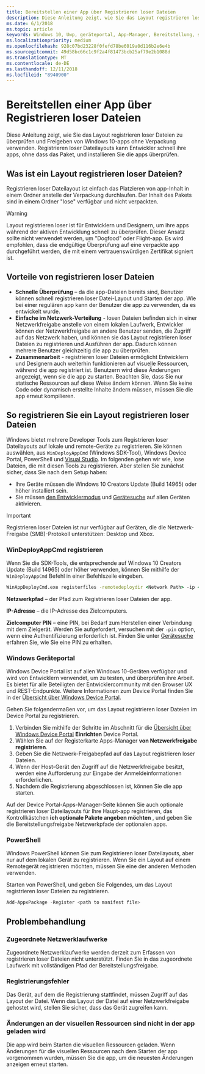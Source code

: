 ```yaml
---
title: Bereitstellen einer App über Registrieren loser Dateien
description: Diese Anleitung zeigt, wie Sie das Layout registrieren loser Dateien zu überprüfen und Freigeben von Windows 10-apps ohne Verpackung verwenden.
ms.date: 6/1/2018
ms.topic: article
keywords: Windows 10, Uwp, geräteportal, App-Manager, Bereitstellung, sdk
ms.localizationpriority: medium
ms.openlocfilehash: 928c07bd23228f0fefd78be6019a0d116b2e6e4b
ms.sourcegitcommit: 49d58bc66c1c9f2a4f81473bcb25af79e2b1088d
ms.translationtype: MT
ms.contentlocale: de-DE
ms.lasthandoff: 12/11/2018
ms.locfileid: "8940900"
---
```

# <a name="deploy-an-app-through-loose-file-registration"></a>Bereitstellen einer App über Registrieren loser Dateien 

Diese Anleitung zeigt, wie Sie das Layout registrieren loser Dateien zu überprüfen und Freigeben von Windows 10-apps ohne Verpackung verwenden. Registrieren loser Dateilayouts kann Entwickler schnell ihre apps, ohne dass das Paket, und installieren Sie die apps überprüfen. 

## <a name="what-is-a-loose-file-layout"></a>Was ist ein Layout registrieren loser Dateien?

Registrieren loser Dateilayout ist einfach das Platzieren von app-Inhalt in einem Ordner anstelle der Verpackung durchlaufen. Der Inhalt des Pakets sind in einem Ordner "lose" verfügbar und nicht verpackten. 

> [!WARNING]
> Layout registrieren loser ist für Entwicklern und Designern, um ihre apps während der aktiven Entwicklung schnell zu überprüfen. Dieser Ansatz sollte nicht verwendet werden, um "Dogfood" oder Flight-app. Es wird empfohlen, dass die endgültige Überprüfung auf eine verpackte app durchgeführt werden, die mit einem vertrauenswürdigen Zertifikat signiert ist. 

## <a name="advantages-of-loose-file-registration"></a>Vorteile von registrieren loser Dateien

- **Schnelle Überprüfung** – da die app-Dateien bereits sind, Benutzer können schnell registrieren loser Datei-Layout und Starten der app. Wie bei einer regulären app kann der Benutzer die app zu verwenden, da es entwickelt wurde. 
- **Einfache im Netzwerk-Verteilung** - losen Dateien befinden sich in einer Netzwerkfreigabe anstelle von einem lokalen Laufwerk, Entwickler können der Netzwerkfreigabe an andere Benutzer senden, die Zugriff auf das Netzwerk haben, und können sie das Layout registrieren loser Dateien zu registrieren und Ausführen der app. Dadurch können mehrere Benutzer gleichzeitig die app zu überprüfen. 
- **Zusammenarbeit** - registrieren loser Dateien ermöglicht Entwicklern und Designern auch weiterhin funktionieren auf visuelle Ressourcen, während die app registriert ist. Benutzern wird diese Änderungen angezeigt, wenn sie die app zu starten. Beachten Sie, dass Sie nur statische Ressourcen auf diese Weise ändern können. Wenn Sie keine Code oder dynamisch erstellte Inhalte ändern müssen, müssen Sie die app erneut kompilieren.

## <a name="how-to-register-a-loose-file-layout"></a>So registrieren Sie ein Layout registrieren loser Dateien

Windows bietet mehrere Developer Tools zum Registrieren loser Dateilayouts auf lokale und remote-Geräte zu registrieren. Sie können auswählen, aus `WinDeployAppCmd` (Windows SDK-Tool), Windows Device Portal, PowerShell und [Visual Studio](https://docs.microsoft.com/windows/uwp/debug-test-perf/deploying-and-debugging-uwp-apps#register-layout-from-network). Im folgenden gehen wir wie, lose Dateien, die mit diesen Tools zu registrieren. Aber stellen Sie zunächst sicher, dass Sie nach dem Setup haben:

- Ihre Geräte müssen die Windows 10 Creators Update (Build 14965) oder höher installiert sein.
- Sie müssen [den Entwicklermodus](https://msdn.microsoft.com/windows/uwp/get-started/enable-your-device-for-development) und [Gerätesuche](https://docs.microsoft.com/en-us/windows/uwp/get-started/enable-your-device-for-development#device-discovery) auf allen Geräten aktivieren.

> [!IMPORTANT]
> Registrieren loser Dateien ist nur verfügbar auf Geräten, die die Netzwerk-Freigabe (SMB)-Protokoll unterstützen: Desktop und Xbox. 

### <a name="register-with-windeployappcmd"></a>WinDeployAppCmd registrieren

Wenn Sie die SDK-Tools, die entsprechende auf Windows 10 Creators Update (Build 14965) oder höher verwenden, können Sie mithilfe der `WinDeployAppCmd` Befehl in einer Befehlszeile eingeben.

```cmd
WinAppDeployCmd.exe registerfiles -remotedeploydir <Network Path> -ip <IP Address> -pin <target machine PIN>
```

**Netzwerkpfad** – der Pfad zum Registrieren loser Dateien der app.

**IP-Adresse** – die IP-Adresse des Zielcomputers.

**Zielcomputer PIN** – eine PIN, bei Bedarf zum Herstellen einer Verbindung mit dem Zielgerät. Werden Sie aufgefordert, versuchen mit der `-pin` option, wenn eine Authentifizierung erforderlich ist. Finden Sie unter [Gerätesuche](https://docs.microsoft.com/windows/uwp/get-started/enable-your-device-for-development#device-discovery) erfahren Sie, wie Sie eine PIN zu erhalten.

### <a name="windows-device-portal"></a>Windows Geräteportal

Windows Device Portal ist auf allen Windows 10-Geräten verfügbar und wird von Entwicklern verwendet, um zu testen, und überprüfen ihre Arbeit. Es bietet für alle Beteiligten der Entwicklercommunity mit den Browser UX und REST-Endpunkte. Weitere Informationen zum Device Portal finden Sie in der [Übersicht über Windows Device Portal](device-portal.md).

Gehen Sie folgendermaßen vor, um das Layout registrieren loser Dateien im Device Portal zu registrieren.

1. Verbinden Sie mithilfe der Schritte im Abschnitt für die [Übersicht über Windows Device Portal](device-portal.md) **Einrichten** Device Portal.
1. Wählen Sie auf der Registerkarte Apps-Manager **von Netzwerkfreigabe registrieren**.
1. Geben Sie die Netzwerk-Freigabepfad auf das Layout registrieren loser Dateien. 
1. Wenn der Host-Gerät den Zugriff auf die Netzwerkfreigabe besitzt, werden eine Aufforderung zur Eingabe der Anmeldeinformationen erforderlichen.
1. Nachdem die Registrierung abgeschlossen ist, können Sie die app starten.

Auf der Device Portal-Apps-Manager-Seite können Sie auch optionale registrieren loser Dateilayouts für Ihre Haupt-app registrieren, das Kontrollkästchen **ich optionale Pakete angeben möchten** , und geben Sie die Bereitstellungsfreigabe Netzwerkpfade der optionalen apps. 

### <a name="powershell"></a>PowerShell 

Windows PowerShell können Sie zum Registrieren loser Dateilayouts, aber nur auf dem lokalen Gerät zu registrieren. Wenn Sie ein Layout auf einem Remotegerät registrieren möchten, müssen Sie eine der anderen Methoden verwenden. 

Starten von PowerShell, und geben Sie Folgendes, um das Layout registrieren loser Dateien zu registrieren.

```PowerShell
Add-AppxPackage -Register <path to manifest file>
```

## <a name="troubleshooting"></a>Problembehandlung

### <a name="mapped-network-drives"></a>Zugeordnete Netzwerklaufwerke
Zugeordnete Netzwerklaufwerke werden derzeit zum Erfassen von registrieren loser Dateien nicht unterstützt. Finden Sie in das zugeordnete Laufwerk mit vollständigen Pfad der Bereitstellungsfreigabe.

### <a name="registration-failure"></a>Registrierungsfehler
Das Gerät, auf dem die Registrierung stattfindet, müssen Zugriff auf das Layout der Datei. Wenn das Layout der Datei auf einer Netzwerkfreigabe gehostet wird, stellen Sie sicher, dass das Gerät zugreifen kann. 

### <a name="modifications-to-visual-assets-arent-being-loaded-in-the-app"></a>Änderungen an der visuellen Ressourcen sind nicht in der app geladen wird 
Die app wird beim Starten die visuellen Ressourcen geladen. Wenn Änderungen für die visuellen Ressourcen nach dem Starten der app vorgenommen wurden, müssen Sie die app, um die neuesten Änderungen anzeigen erneut starten.